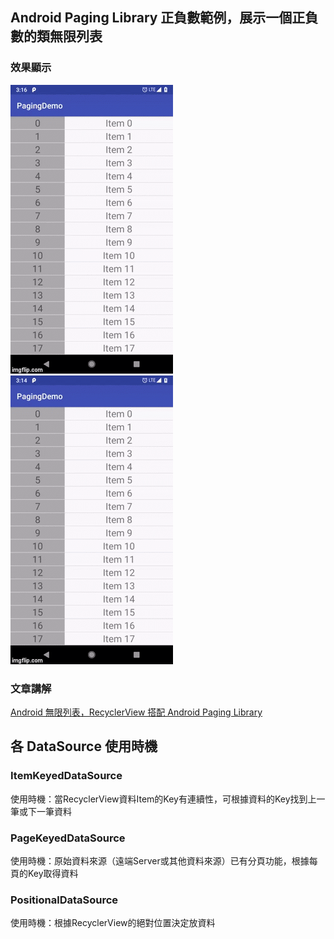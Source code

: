 ## Android Paging Library 正負數範例，展示一個正負數的類無限列表

### 效果顯示

![go up](https://github.com/HankLi0130/PagingDemo/blob/master/images/go_up.gif) &nbsp;&nbsp;&nbsp;&nbsp; ![go down](https://github.com/HankLi0130/PagingDemo/blob/master/images/go_down.gif)

### 文章講解

[Android 無限列表，RecyclerView 搭配 Android Paging Library](https://medium.com/@hankli0130/android-paging-library-%E5%88%9D%E6%8E%A2datasource-aaf2e74dd546)

## 各 DataSource 使用時機

### ItemKeyedDataSource
使用時機：當RecyclerView資料Item的Key有連續性，可根據資料的Key找到上一筆或下一筆資料

### PageKeyedDataSource 
使用時機：原始資料來源（遠端Server或其他資料來源）已有分頁功能，根據每頁的Key取得資料

### PositionalDataSource
使用時機：根據RecyclerView的絕對位置決定放資料

